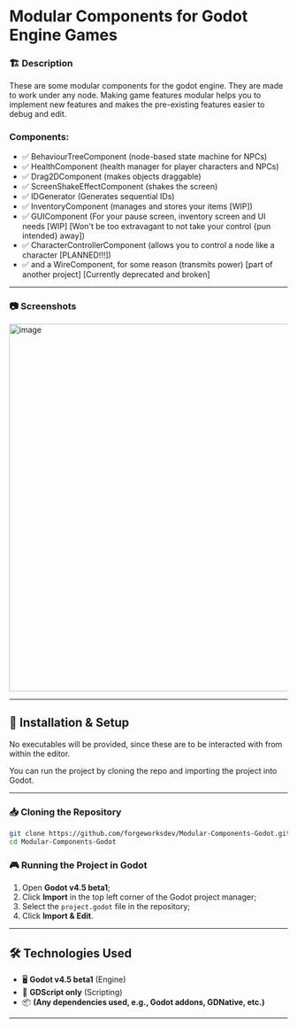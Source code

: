 # Modular Components for Godot Engine Games

### 🏗️ Description
These are some modular components for the godot engine. They are made to work under any node.
Making game features modular helps you to implement new features and makes the pre-existing features easier to debug and edit.

### Components:
- ✅ BehaviourTreeComponent (node-based state machine for NPCs)
- ✅ HealthComponent (health manager for player characters and NPCs)
- ✅ Drag2DComponent (makes objects draggable)
- ✅ ScreenShakeEffectComponent (shakes the screen)
- ✅ IDGenerator (Generates sequential IDs)
- ✅ InventoryComponent (manages and stores your items [WIP])
- ✅ GUIComponent (For your pause screen, inventory screen and UI needs [WIP] [Won't be too extravagant to not take your control {pun intended} away])
- ✅ CharacterControllerComponent (allows you to control a node like a character [PLANNED!!!])
- ✅ and a WireComponent, for some reason (transmits power) [part of another project] [Currently deprecated and broken]

---

### 📷 Screenshots
<img width="682" height="664" alt="image" src="https://github.com/user-attachments/assets/e2a3080c-cc44-49ec-8d80-a0d41277c46b" />

---

## 🔧 Installation & Setup
No executables will be provided, since these are to be interacted with from within the editor.

You can run the project by cloning the repo and importing the project into Godot.

---

### 📥 Cloning the Repository
```sh
git clone https://github.com/forgeworksdev/Modular-Components-Godot.git
cd Modular-Components-Godot
```

### 🎮 Running the Project in Godot
1. Open **Godot v4.5 beta1**;
2. Click **Import** in the top left corner of the Godot project manager;
3. Select the `project.godot` file in the repository;
4. Click **Import & Edit**.

---

## 🛠️ Technologies Used
- 🖥️ **Godot v4.5 beta1** (Engine)
- 🎨 **GDScript only** (Scripting)
- 📦 **(Any dependencies used, e.g., Godot addons, GDNative, etc.)**

---
